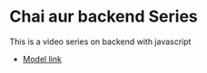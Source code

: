 # Chai aur backend Series

This is a video series on backend with javascript

- [Model link](https://app.eraser.io/workspace/YtPqZ1VogxGy1jzIDkzj)